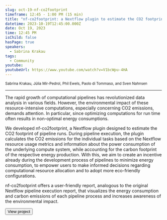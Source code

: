 ```yaml
---
slug: oct-19-nf-co2footprint
timeframe: 12:45 - 1:00 PM (15 min)
title: "nf-co2footprint: a Nextflow plugin to estimate the CO2 footprint of pipeline runs"
datetime: 2023-10-19T12:45:00.000Z
date: Oct 19, 2023
time: 12:45 PM
isChild: false
hasPage: true
speakers:
  - Sabrina Krakau
tags:
  - Community
youtube:
youtubeUrl: https://www.youtube.com/watch?v=V1bcWpu-4HA
---
```


<div className="mb-4">
  <small className="typo-small">
    Sabrina Krakau, Júlia Mir-Pedrol, Phil Ewels, Paolo di Tommaso, and Sven Nahnsen
  </small>
</div>

<hr className="border-t border-gray-50 mb-4 opacity-20" />

The rapid growth of computational pipelines has revolutionized data analysis in various fields. However, the environmental impact of these resource-intensive computations, especially concerning CO2 emissions, demands attention. In particular, since optimizing computations for run time often results in non-optimal energy consumptions.

We developed nf-co2footprint, a Nextflow plugin designed to estimate the CO2 footprint of pipeline runs. During pipeline execution, the plugin calculates the CO2 emissions for the individual tasks based on the Nextflow resource usage metrics and information about the power consumption of the underlying compute system, while accounting for the carbon footprint of the respective energy production. With this, we aim to create an incentive already during the development process of pipelines to minimize energy consumption, to empower users to make informed decisions regarding computational resource allocation and to adopt more eco-friendly configurations.

nf-co2footprint offers a user-friendly report, analogous to the original Nextflow pipeline execution report, that visualizes the energy consumption and carbon emissions of each pipeline process and increases awareness of the environmental impact.

<div>
  <Button to="https://github.com/qbic-pipelines/nf-co2footprint" variant="secondary" size="md" arrow>
    View project
  </Button>
</div>
